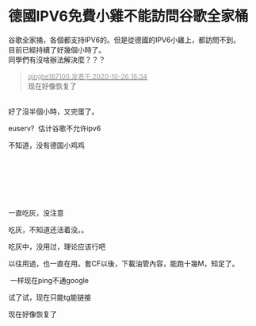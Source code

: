 # 德國IPV6免費小雞不能訪問谷歌全家桶


谷歌全家捅，各個都支持IPV6的。但是從德國的IPV6小雞上，都訪問不到。<br />
目前已經持續了好幾個小時了。<br />
同學們有沒啥辦法解決麼？？？

<div class="quote"><blockquote><font size="2"><a href="https://www.hostloc.com/forum.php?mod=redirect&amp;goto=findpost&amp;pid=9354736&amp;ptid=758618" target="_blank"><font color="#999999">qinghe187100 发表于 2020-10-26 16:34</font></a></font><br />
现在好像恢复了</blockquote></div><br />
好了沒半個小時，又完蛋了。

euserv?&nbsp;&nbsp;估计谷歌不允许ipv6

不知道，没有德国小鸡鸡<br />
<br />
<br />
<br />
<br />
<br />
&nbsp; &nbsp;&nbsp; &nbsp;&nbsp;&nbsp;

一直吃灰，没注意

吃灰，不知道还活着没。。<img id="aimg_FFy8M" onclick="zoom(this, this.src, 0, 0, 0)" class="zoom" src="https://cdn.jsdelivr.net/gh/hishis/forum-master/public/images/patch.gif" onmouseover="img_onmouseoverfunc(this)" onload="thumbImg(this)" border="0" alt="" />

吃灰中，没用过，理论应该行吧

以往用過，也一直在用。套CF以後，下載油管內容，能跑十幾M，知足了。

<img src="static/image/smiley/default/lol.gif" smilieid="12" border="0" alt="" /> 一样现在ping不通google

试了试，现在只能tg能链接

现在好像恢复了<img src="static/image/smiley/default/lol.gif" smilieid="12" border="0" alt="" />
